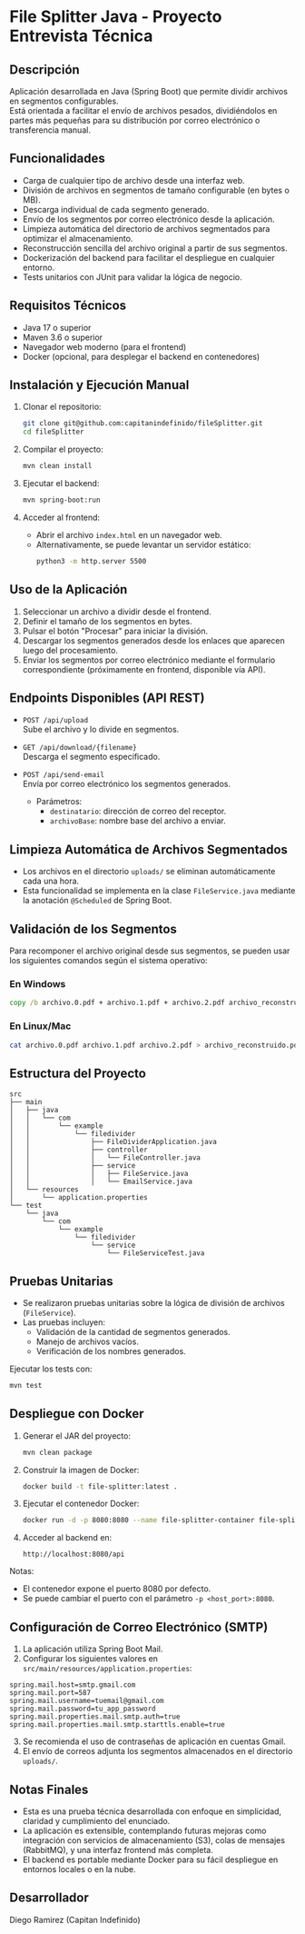 # File Splitter Java - Proyecto Entrevista Técnica

## Descripción
Aplicación desarrollada en Java (Spring Boot) que permite dividir archivos en segmentos configurables.  
Está orientada a facilitar el envío de archivos pesados, dividiéndolos en partes más pequeñas para su distribución por correo electrónico o transferencia manual.

## Funcionalidades
- Carga de cualquier tipo de archivo desde una interfaz web.
- División de archivos en segmentos de tamaño configurable (en bytes o MB).
- Descarga individual de cada segmento generado.
- Envío de los segmentos por correo electrónico desde la aplicación.
- Limpieza automática del directorio de archivos segmentados para optimizar el almacenamiento.
- Reconstrucción sencilla del archivo original a partir de sus segmentos.
- Dockerización del backend para facilitar el despliegue en cualquier entorno.
- Tests unitarios con JUnit para validar la lógica de negocio.

## Requisitos Técnicos
- Java 17 o superior
- Maven 3.6 o superior
- Navegador web moderno (para el frontend)
- Docker (opcional, para desplegar el backend en contenedores)

## Instalación y Ejecución Manual

1. Clonar el repositorio:
   ```bash
   git clone git@github.com:capitanindefinido/fileSplitter.git
   cd fileSplitter
   ```

2. Compilar el proyecto:
   ```bash
   mvn clean install
   ```

3. Ejecutar el backend:
   ```bash
   mvn spring-boot:run
   ```

4. Acceder al frontend:
   - Abrir el archivo `index.html` en un navegador web.
   - Alternativamente, se puede levantar un servidor estático:
     ```bash
     python3 -m http.server 5500
     ```

## Uso de la Aplicación

1. Seleccionar un archivo a dividir desde el frontend.
2. Definir el tamaño de los segmentos en bytes.
3. Pulsar el botón "Procesar" para iniciar la división.
4. Descargar los segmentos generados desde los enlaces que aparecen luego del procesamiento.
5. Enviar los segmentos por correo electrónico mediante el formulario correspondiente (próximamente en frontend, disponible vía API).

## Endpoints Disponibles (API REST)

- `POST /api/upload`  
  Sube el archivo y lo divide en segmentos.

- `GET /api/download/{filename}`  
  Descarga el segmento especificado.

- `POST /api/send-email`  
  Envía por correo electrónico los segmentos generados.
   - Parámetros:
      - `destinatario`: dirección de correo del receptor.
      - `archivoBase`: nombre base del archivo a enviar.

## Limpieza Automática de Archivos Segmentados

- Los archivos en el directorio `uploads/` se eliminan automáticamente cada una hora.
- Esta funcionalidad se implementa en la clase `FileService.java` mediante la anotación `@Scheduled` de Spring Boot.

## Validación de los Segmentos

Para recomponer el archivo original desde sus segmentos, se pueden usar los siguientes comandos según el sistema operativo:

### En Windows
```cmd
copy /b archivo.0.pdf + archivo.1.pdf + archivo.2.pdf archivo_reconstruido.pdf
```

### En Linux/Mac
```bash
cat archivo.0.pdf archivo.1.pdf archivo.2.pdf > archivo_reconstruido.pdf
```

## Estructura del Proyecto
```
src
├── main
│   ├── java
│   │   └── com
│   │       └── example
│   │           └── filedivider
│   │               ├── FileDividerApplication.java
│   │               ├── controller
│   │               │   └── FileController.java
│   │               ├── service
│   │               │   ├── FileService.java
│   │               │   └── EmailService.java
│   └── resources
│       └── application.properties
└── test
    └── java
        └── com
            └── example
                └── filedivider
                    └── service
                        └── FileServiceTest.java
```

## Pruebas Unitarias

- Se realizaron pruebas unitarias sobre la lógica de división de archivos (`FileService`).
- Las pruebas incluyen:
   - Validación de la cantidad de segmentos generados.
   - Manejo de archivos vacíos.
   - Verificación de los nombres generados.

Ejecutar los tests con:
```bash
mvn test
```

## Despliegue con Docker

1. Generar el JAR del proyecto:
   ```bash
   mvn clean package
   ```

2. Construir la imagen de Docker:
   ```bash
   docker build -t file-splitter:latest .
   ```

3. Ejecutar el contenedor Docker:
   ```bash
   docker run -d -p 8080:8080 --name file-splitter-container file-splitter:latest
   ```

4. Acceder al backend en:
   ```
   http://localhost:8080/api
   ```

Notas:
- El contenedor expone el puerto 8080 por defecto.
- Se puede cambiar el puerto con el parámetro `-p <host_port>:8080`.

## Configuración de Correo Electrónico (SMTP)

1. La aplicación utiliza Spring Boot Mail.
2. Configurar los siguientes valores en `src/main/resources/application.properties`:

```
spring.mail.host=smtp.gmail.com
spring.mail.port=587
spring.mail.username=tuemail@gmail.com
spring.mail.password=tu_app_password
spring.mail.properties.mail.smtp.auth=true
spring.mail.properties.mail.smtp.starttls.enable=true
```

3. Se recomienda el uso de contraseñas de aplicación en cuentas Gmail.
4. El envío de correos adjunta los segmentos almacenados en el directorio `uploads/`.

## Notas Finales

- Esta es una prueba técnica desarrollada con enfoque en simplicidad, claridad y cumplimiento del enunciado.
- La aplicación es extensible, contemplando futuras mejoras como integración con servicios de almacenamiento (S3), colas de mensajes (RabbitMQ), y una interfaz frontend más completa.
- El backend es portable mediante Docker para su fácil despliegue en entornos locales o en la nube.

## Desarrollador

Diego Ramirez (Capitan Indefinido)
```

